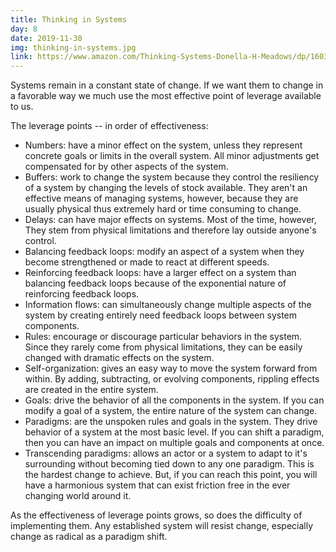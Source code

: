 ```yaml
---
title: Thinking in Systems
day: 8
date: 2019-11-30
img: thinking-in-systems.jpg
link: https://www.amazon.com/Thinking-Systems-Donella-H-Meadows/dp/1603580557
---
```


Systems remain in a constant state of change. If we want them to
change in a favorable way we much use the most effective point of
leverage available to us.

The leverage points -- in order of effectiveness:

- Numbers: have a minor effect on the system, unless they represent
  concrete goals or limits in the overall system. All minor
  adjustments get compensated for by other aspects of the system.
- Buffers: work to change the system because they control the
  resiliency of a system by changing the levels of stock available.
  They aren't an effective means of managing systems, however, because
  they are usually physical thus extremely hard or time consuming to
  change.
- Delays: can have major effects on systems. Most of the time,
  however, They stem from physical limitations and therefore lay
  outside anyone's control. 
- Balancing feedback loops: modify an aspect of a system when they
  become strengthened or made to react at different speeds. 
- Reinforcing feedback loops: have a larger effect on a system than
  balancing feedback loops because of the exponential nature of
  reinforcing feedback loops.
- Information flows: can simultaneously change multiple aspects of the
  system by creating entirely need feedback loops between system
  components.
- Rules: encourage or discourage particular behaviors in the system.
  Since they rarely come from physical limitations, they can be
  easily changed with dramatic effects on the system.
- Self-organization: gives an easy way to move the system forward from
  within. By adding, subtracting, or evolving components, rippling
  effects are created in the entire system.
- Goals: drive the behavior of all the components in the system. If
  you can modify a goal of a system, the entire nature of the
  system can change.
- Paradigms: are the unspoken rules and goals in the system. They
  drive behavior of a system at the most basic level. If you can shift
  a paradigm, then you can have an impact on multiple goals and
  components at once.
- Transcending paradigms: allows an actor or a system to adapt to it's
  surrounding without becoming tied down to any one paradigm. This is
  the hardest change to achieve. But, if you can reach this point, you
  will have a harmonious system that can exist friction  free in the
  ever changing world around it.
  
As the effectiveness of leverage points grows, so does the difficulty
of implementing them. Any established system will resist change,
especially change as radical as a paradigm shift.
